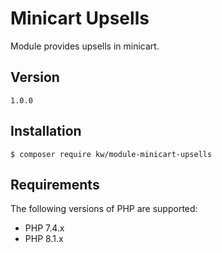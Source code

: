 # Minicart Upsells
Module provides upsells in minicart.


## Version
`1.0.0`


## Installation


```
$ composer require kw/module-minicart-upsells
```


## Requirements
The following versions of PHP are supported:


* PHP 7.4.x
* PHP 8.1.x



